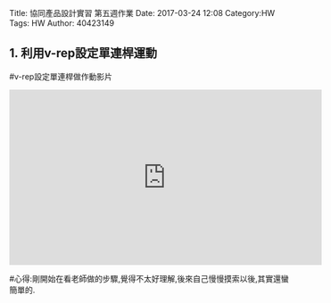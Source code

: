 Title: 協同產品設計實習 第五週作業
Date: 2017-03-24 12:08
Category:HW
Tags: HW
Author: 40423149 



<!-- PELICAN_END_SUMMARY -->
## 1. 利用v-rep設定單連桿運動


#v-rep設定單連桿做作動影片

   <iframe width="560" height="315" src="https://www.youtube.com/embed/icpmEa9gqjE" frameborder="0" allowfullscreen></iframe>
   
#心得:剛開始在看老師做的步驟,覺得不太好理解,後來自己慢慢摸索以後,其實還蠻簡單的.